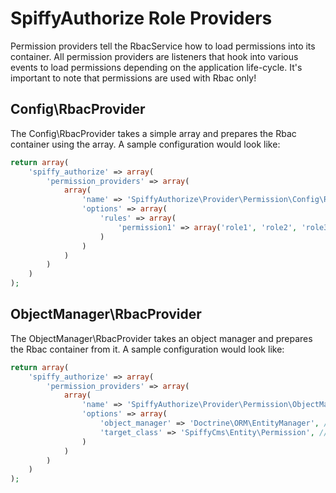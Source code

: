 # SpiffyAuthorize Role Providers

Permission providers tell the RbacService how to load permissions into its container. All permission providers are
listeners that hook into various events to load permissions depending on the application life-cycle. It's important
to note that permissions are used with Rbac only!

## Config\RbacProvider

The Config\RbacProvider takes a simple array and prepares the Rbac container using the array. A sample configuration
would look like:

```php
return array(
    'spiffy_authorize' => array(
        'permission_providers' => array(
            array(
                'name' => 'SpiffyAuthorize\Provider\Permission\Config\RbacProvider',
                'options' => array(
                    'rules' => array(
                        'permission1' => array('role1', 'role2', 'role3')
                    )
                )
            )
        )
    )
);
```

## ObjectManager\RbacProvider

The ObjectManager\RbacProvider takes an object manager and prepares the Rbac container from it. A sample
configuration would look like:

```php
return array(
    'spiffy_authorize' => array(
        'permission_providers' => array(
            array(
                'name' => 'SpiffyAuthorize\Provider\Permission\ObjectManager\RbacProvider',
                'options' => array(
                    'object_manager' => 'Doctrine\ORM\EntityManager', // service manager name of object manager instance
                    'target_class' => 'SpiffyCms\Entity\Permission', // permission entity class
                )
            )
        )
    )
);
```